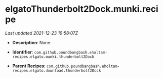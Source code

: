 # elgatoThunderbolt2Dock.munki.recipe

_Last updated 2021-12-23 19:58:07Z_

- **Description**: None

- **Identifier**: `com.github.poundbangbash.eholtam-recipes.elgato.munki.thunderbolt2Dock`

- **Parent Recipes**: `com.github.poundbangbash.eholtam-recipes.elgato.download.thunderbolt2Dock`